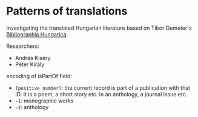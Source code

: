 # Patterns of translations

Investigating the translated Hungarian literature based on Tibor Demeter's [Bibliographia Hungarica](http://demeter.oszk.hu/d.php?a=ix).

Researchers:
* András Kiséry
* Péter Király

encoding of isPartOf field:
* `[positive number]`: the current record is part of a publication with that ID. It is a poem, a short story etc. in an anthology, a journal issue etc.
* `-1`: monographic works
* `-2`: anthology
